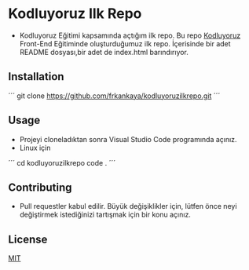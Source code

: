 # Kodluyoruz Ilk Repo

* Kodluyoruz Eğitimi kapsamında açtığım ilk repo. Bu repo [Kodluyoruz](https://www.kodluyoruz.org) Front-End Eğitiminde oluşturduğumuz ilk repo. İçerisinde bir adet README dosyası,bir adet de index.html barındırıyor.

## Installation

´´´ 
git clone https://github.com/frkankaya/kodluyoruzilkrepo.git
´´´
## Usage
* Projeyi cloneladıktan sonra Visual Studio Code programında açınız.
* Linux için 

´´´
cd kodluyoruzilkrepo
code .
´´´

## Contributing
* Pull requestler kabul edilir. Büyük değişiklikler için, lütfen önce neyi değiştirmek istediğinizi tartışmak için bir konu açınız.

## License

[MIT](https://choosealicense.com/licenses/mit/)
